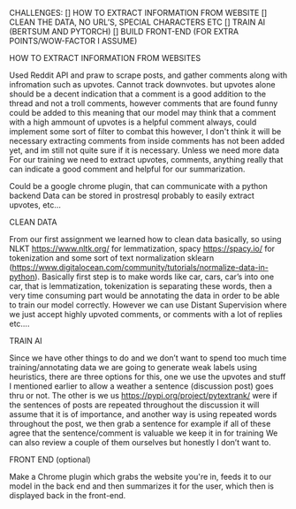 CHALLENGES:
 [] HOW TO EXTRACT INFORMATION FROM WEBSITE
 [] CLEAN THE DATA, NO URL’S, SPECIAL CHARACTERS ETC
 [] TRAIN AI (BERTSUM AND PYTORCH)
 [] BUILD FRONT-END (FOR EXTRA POINTS/WOW-FACTOR I ASSUME)


HOW TO EXTRACT INFORMATION FROM WEBSITES	

Used Reddit API and praw to scrape posts, and gather comments along with infromation such as upvotes. Cannot track downvotes.
but upvotes alone should be a decent indication that a comment is a good addition to the thread and not a troll comments, 
however comments that are found funny could be added to this meaning that our model may think that a comment with a high ammount
of upvotes is a helpful comment always, could implement some sort of filter to combat this however, I don't think it will be necessary
extracting comments from inside comments has not been added yet, and im still not quite sure if it is necessary. Unless we need more data
For our training we need to extract upvotes, comments, anything really that can indicate a good comment and helpful for our summarization.

Could be a google chrome plugin, that can communicate with a python backend
Data can be stored in prostresql probably to easily extract upvotes, etc…

CLEAN DATA

From our first assignment we learned how to clean data basically, so using NLKT https://www.nltk.org/  for lemmatization, spacy  https://spacy.io/ for tokenization and some sort of text normalization sklearn
(https://www.digitalocean.com/community/tutorials/normalize-data-in-python).
Basically first step is to make words like car, cars, car’s into one car, that is lemmatization, tokenization is separating these words, then a very time consuming part would be annotating the data in order to be able to train our model correctly. However we can use Distant Supervision where we just accept highly upvoted comments, or comments with a lot of replies etc…. 


TRAIN AI


Since we have other things to do and we don’t want to spend too much time training/annotating data we are going to generate weak labels using heuristics, there are three options for this, one we use the upvotes and stuff I mentioned earlier to allow a weather a sentence (discussion post) goes thru or not. The other is we us https://pypi.org/project/pytextrank/ were if  the sentences of posts are repeated throughout the discussion it will assume that it is of importance, and another way is using repeated words throughout the post, we then grab a sentence for example if all of these agree that the sentence/comment is valuable we keep it in for training We can also review a couple of them ourselves but honestly I don’t want to.


FRONT END (optional)

Make a Chrome plugin which grabs the website you're in, feeds it to our model in the back end and then summarizes it for the user, which then is displayed back in the front-end. 
